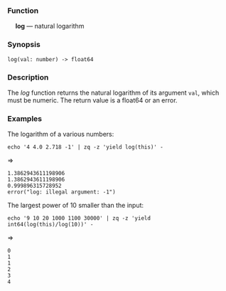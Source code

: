 ### Function

&emsp; **log** &mdash; natural logarithm

### Synopsis

```
log(val: number) -> float64
```
### Description

The _log_ function returns the natural logarithm of its argument `val`, which
must be numeric.  The return value is a float64 or an error.

### Examples

The logarithm of a various numbers:
```mdtest-command
echo '4 4.0 2.718 -1' | zq -z 'yield log(this)' -
```
=>
```mdtest-output
1.3862943611198906
1.3862943611198906
0.999896315728952
error("log: illegal argument: -1")
```

The largest power of 10 smaller than the input:
```mdtest-command
echo '9 10 20 1000 1100 30000' | zq -z 'yield int64(log(this)/log(10))' -
```
=>
```mdtest-output
0
1
1
2
3
4
```

